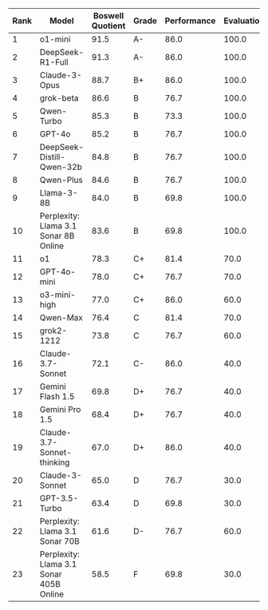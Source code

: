 | Rank | Model | Boswell Quotient | Grade | Performance | Evaluation | Efficiency |
|------|-------|-----------------|-------|------------|------------|------------|
| 1 | o1-mini | 91.5 | A- | 86.0 | 100.0 | 92.4 |
| 2 | DeepSeek-R1-Full | 91.3 | A- | 86.0 | 100.0 | N/A |
| 3 | Claude-3-Opus | 88.7 | B+ | 86.0 | 100.0 | 78.6 |
| 4 | grok-beta | 86.6 | B | 76.7 | 100.0 | 91.1 |
| 5 | Qwen-Turbo | 85.3 | B | 73.3 | 100.0 | 93.3 |
| 6 | GPT-4o | 85.2 | B | 76.7 | 100.0 | 84.2 |
| 7 | DeepSeek-Distill-Qwen-32b | 84.8 | B | 76.7 | 100.0 | 82.3 |
| 8 | Qwen-Plus | 84.6 | B | 76.7 | 100.0 | 80.9 |
| 9 | Llama-3-8B | 84.0 | B | 69.8 | 100.0 | 95.6 |
| 10 | Perplexity: Llama 3.1 Sonar 8B Online | 83.6 | B | 69.8 | 100.0 | 93.6 |
| 11 | o1 | 78.3 | C+ | 81.4 | 70.0 | 83.0 |
| 12 | GPT-4o-mini | 78.0 | C+ | 76.7 | 70.0 | 93.4 |
| 13 | o3-mini-high | 77.0 | C+ | 86.0 | 60.0 | 80.1 |
| 14 | Qwen-Max | 76.4 | C | 81.4 | 70.0 | 73.4 |
| 15 | grok2-1212 | 73.8 | C | 76.7 | 60.0 | 87.4 |
| 16 | Claude-3.7-Sonnet | 72.1 | C- | 86.0 | 40.0 | 85.1 |
| 17 | Gemini Flash 1.5 | 69.8 | D+ | 76.7 | 40.0 | 97.3 |
| 18 | Gemini Pro 1.5 | 68.4 | D+ | 76.7 | 40.0 | 90.3 |
| 19 | Claude-3.7-Sonnet-thinking | 67.0 | D+ | 86.0 | 40.0 | 59.8 |
| 20 | Claude-3-Sonnet | 65.0 | D | 76.7 | 30.0 | 88.0 |
| 21 | GPT-3.5-Turbo | 63.4 | D | 69.8 | 30.0 | 97.4 |
| 22 | Perplexity: Llama 3.1 Sonar 70B | 61.6 | D- | 76.7 | 60.0 | 26.1 |
| 23 | Perplexity: Llama 3.1 Sonar 405B Online | 58.5 | F | 69.8 | 30.0 | 73.3 |